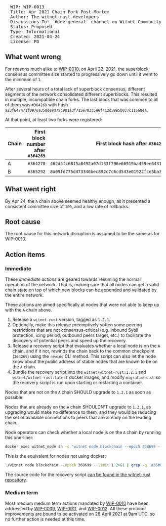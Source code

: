 <pre>
  WIP: WIP-0013
  Title: Apr 2021 Chain Fork Post-Mortem
  Author: The witnet-rust developers <devs@witnet.io>
  Discussions-To: `#dev-general` channel on Witnet Community's Discord server
  Status: Proposed
  Type: Informational
  Created: 2021-04-24
  License: PD
</pre>

## What went wrong

For reasons much alike to [WIP-0010], on April 22, 2021, the superblock consensus committee size started to progressively go down until it went to the minimum of `1`.

After several hours of a total lack of superblock consensus, different segments of the network consolidated different superblocks. This resulted in multiple, incompatible chain forks. The last block that was common to all of them was `#364269` with hash `a23f647471f0976a358de9d7ac901a3f715e78335e6f412d58e5b037c11668ea`.

At that point, at least two forks were registered:

| Chain | First block number after `#364269` | First block hash after `#364269`                                   |
| ----- | ----------------------------------:| ------------------------------------------------------------------ |
| A     |                          `#364270` | `462d4fc6815a8492a07d133f796e66919ba459ee6431ce3376ad47f311744821` |
| B     |                          `#365292` | `8a09fd775d473340bec892c7c6cd543e01922fce5ba3e94a1892800b11c43d3e` | 


## What went right

By Apr 24, the `A` chain above seemed healthy enough, as it presented a consistent committee size of `100`, and a low rate of rollbacks. 

## Root cause

The root cause for this network disruption is assumed to be the same as for [WIP-0010].

## Action items

### Immediate

These *immediate actions* are geared towards resuming the normal operation of the network. That is, making sure that all nodes can get a valid chain state on top of which new blocks can be appended and validated by the entire network.

These actions are aimed specifically at nodes that were not able to keep up with the `A` chain above.

1. Release a `witnet-rust` version, tagged as `1.2.1`.
2. Optionally, make this release preemptively soften some peering restrictions that are not consensus-critical (e.g. inbound Sybil protection, icing period, outbound peers target, etc.) to facilitate the discovery of potential peers and speed up the recovery.
3. Release a recovery script that evaluates whether a local node is on the `A` chain, and if it not, rewinds the chain back to the common checkpoint (`364269`) using the `rewind` CLI method. This script can also let the node know about the public address of stable nodes that are known to be on the `A` chain.
4. Bundle the recovery script into the `witnet/witnet-rust:1.2.1` and `witnet/witnet-rust:latest` docker images, and modify `migrations.sh` so the recovery script is run upon starting or restarting a container.

Nodes that are not on the `A` chain SHOULD upgrade to `1.2.1` as soon as possible.

Nodes that are already on the `A` chain SHOULDN'T upgrade to `1.2.1`, as upgrading would make no difference to them, and they would be reducing the set of available connections to peers that are already on the leading chain.

Node operators can check whether a local node is on the `A` chain by running this one-liner:
```sh
docker exec witnet_node sh -c "witnet node blockchain --epoch 368699 --limit 1 2>&1 | grep -q '#368699 had digest 3b0b03df' && echo 'Your node seems to be OK' || echo 'Oh no! Your node is forked'"
```

This is the equivalent for nodes not using docker:
```sh
./witnet node blockchain --epoch 368699 --limit 1 2>&1 | grep -q '#368699 had digest 3b0b03df' && echo 'Your node seems to be OK' || echo 'Oh no! Your node is forked'
```

The source code for the recovery script [can be found in the witnet-rust repository][recovery-script].

### Medium term

Most medium medium term actions mandated by [WIP-0010] have been addressed by [WIP-0009], [WIP-0011], and [WIP-0012].
All these protocol improvements are bound to be activated on 28 April 2021 at 9am UTC, so no further action is needed at this time.


[WIP-0009]: wip-0009.md
[WIP-0010]: wip-0010.md
[WIP-0011]: wip-0011.md
[WIP-0012]: wip-0012.md
[recovery-script]: https://github.com/witnet/witnet-rust/blob/master/docker/witnet-rust/wip0013-recovery.sh